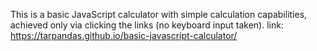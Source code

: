This is a basic JavaScript calculator with simple calculation capabilities, achieved only via clicking the links (no keyboard input taken).
link: https://tarpandas.github.io/basic-javascript-calculator/
